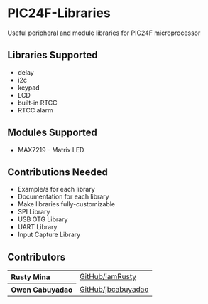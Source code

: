 # PIC24F-Libraries
Useful peripheral and module libraries for PIC24F microprocessor

## Libraries Supported

-   delay
-   i2c
-   keypad
-   LCD
-   built-in RTCC
-   RTCC alarm

## Modules Supported

-   MAX7219 - Matrix LED

## Contributions Needed

-   Example/s for each library
-   Documentation for each library
-   Make libraries fully-customizable
-   SPI Library
-   USB OTG Library
-   UART Library
-   Input Capture Library

## Contributors

<table><tbody>
<tr><th align="left">Rusty Mina</th><td><a href="https://github.com/iamRusty/">GitHub/iamRusty</a></td></tr>
<tr><th align="left">Owen Cabuyadao</th><td><a href="https://github.com/jbcabuyadao">GitHub/jbcabuyadao</a></td></tr>
</tbody></table>
